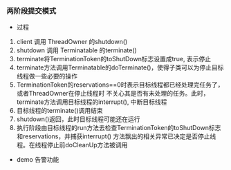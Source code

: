 ### 两阶段提交模式

- 过程
1. client 调用 ThreadOwner 的shutdown()
2. shutdown 调用 Terminatable 的terminate()
3. terminate将TerminationToken的toShutDown标志设置成true, 表示停止
4. terminate方法调用Terminatable的doTerminate()，使得子类可以为停止目标线程做一些必要的操作
5. TerminationToken的reservations==0时表示目标线程都已经处理完任务了，或者ThreadOwner在停止线程时
不关心其是否有未处理的任务。此时，terminate方法调用目标线程的interrupt(), 中断目标线程
6. 目标线程的terminate()调用结束
7. shutdown()返回，此时目标线程可能还在运行
8. 执行阶段由目标线程的run方法去检查TerminationToken的toShutDown标志和reservations，并捕获interrupt()
方法飘出的相关异常已决定是否停止线程。在线程停止前doCleanUp方法被调用

- demo
 告警功能